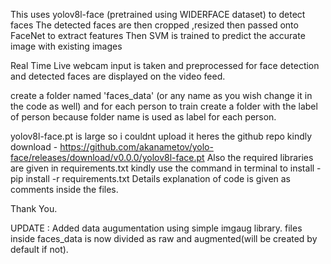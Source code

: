 This uses yolov8l-face (pretrained using WIDERFACE dataset) to detect faces
The detected faces are then cropped ,resized then passed onto FaceNet to extract features
Then SVM is trained to predict the accurate image with existing images

Real Time Live webcam input is taken and preprocessed for face detection and detected faces are displayed on the video feed.

create a folder named 'faces_data' (or any name as you wish change it in the code as well) and for each person to train create a folder with the label of person because folder name is used as label for each person.

yolov8l-face.pt is large so i couldnt upload it heres the github repo kindly download - https://github.com/akanametov/yolo-face/releases/download/v0.0.0/yolov8l-face.pt
Also the required libraries are given in requirements.txt kindly use the command in terminal to install - pip install -r requirements.txt
Details explanation of code is given as comments inside the files.

Thank You.


UPDATE :
Added data augumentation using simple imgaug library. files inside faces_data is now divided as raw and augmented(will be created by default if not).
